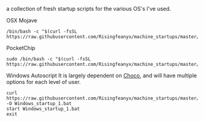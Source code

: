 
a collection of fresh startup scripts for the various OS's I've used.

 OSX Mojave
 
```
/bin/bash -c "$(curl -fsSL https://raw.githubusercontent.com/Risingfeanyx/machine_startups/master/OSX)" 
```

PocketChip

``` 
sudo /bin/bash -c "$(curl -fsSL https://raw.githubusercontent.com/Risingfeanyx/machine_startups/master/i3_pocketChipBian)"
 ```
 Windows Autoscript
It is largely dependent on <a href="https://chocolatey.org">Choco</a>, and will have multiple options for each level of user. 
```
curl https://raw.githubusercontent.com/Risingfeanyx/machine_startups/master/Windows_startup_1.bat -O Windows_startup_1.bat
start Windows_startup_1.bat
exit
```
